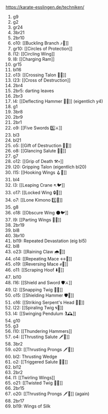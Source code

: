 https://karate-esslingen.de/techniken/

1. g9
2. g2
3. gr24
4. 3br21
5. 2br10
6. o10: [[Buckling Branch ⤴️🌳]]
7. gr10: [[Circles of Protection]]
8. l12: [[Circling Wing]]
9. l8: [[Charging Ram]]
10. gr15
11. bl16
12. o13: [[Crossing Talon 🔀🦅]]
13. l23: [[Cross of Destruction]]
14. 2br4
15. 2br5: darting leaves
16. 2br3
17. l4: [[Deflecting Hammer 🤺🔨]] (eigentlich y4)
18. g1
19. 3br8
20. 2br9
21. 2br1
22. o9: [[Five Swords 5️⃣⚔️]]
23. bl3
24. bl21
25. o5: [[Gift of Destruction 🎁💥]]
26. o8: [[Glancing Salute 👀🫡]]
27. g7
28. o12: [[Grip of Death ⚒️💀]]
29. l20: Gripping Talon (eigentlich bl20)
30. l15: [[Hooking Wings 🪝🪽]]
31. bl4
32. l3: [[Leaping Crane ↖️🐦]]
33. o17: [[Locked Wing 🔒🪽]]
34. o7: [[Lone Kimono 1️⃣👘]]
35. g8
36. o18: [[Obscure Wing 🌑🐦]]
37. l9: [[Parting Wings 🥳🪽]]
38. 2br19
39. bl8
40. 3br10
41. bl19: Repeated Devastation (eig bl5)
42. bl8
43. o23: [[Raining Claw 🌧️🐯]]
44. o14: [[Repeating Mace ↔️👊]]
45. o19: [[Reversing Mace ✊🔄]]
46. o11: [[Scraping Hoof ⬇️🐎]]
47. bl10
48. l16: [[Shield and Sword 🛡️⚔️]]
49. l2: [[Snapping Twig 🔄🌳]]
50. o15: [[Shielding Hammer 🛡️🔨]]
51. o16: [[Striking Serpent's Head 🎳🐍]]
52. l22: [[Spiraling Twig 🌀🌿]]
53. l4: [[Swinging Pendulum 🏌🕰️]]
54. g10
55. g3
56. l10: [[Thundering Hammers]]
57. o4: [[Thrusting Salute 🗡️🫡]]
58. 3br2
59. o20: [[Thrusting Prongs 🗡️🍴]]
60. bl2: Thrusting Wedge
61. o2: [[Triggered Salute 🔫🫡]]
62. bl12
63. 2br2
64. l1: [[Twirling Wings]]
65. o21: [[Twisted Twig 🔀🌿]]
66. 2br15
67. o20: [[Thrusting Prongs 🗡️🍴]] (again)
68. 2br17
69. bl19: Wings of Silk